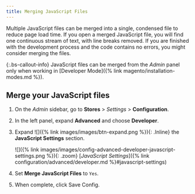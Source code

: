 ```yaml
---
title: Merging JavaScript Files
---
```


Multiple JavaScript files can be merged into a single, condensed file to reduce page load time. If you open a merged JavaScript file, you will find one continuous stream of text, with line breaks removed. If you are finished with the development process and the code contains no errors, you might consider merging the files.

{:.bs-callout-info}
JavaScript files can be merged from the _Admin_ panel only when working in [Developer Mode]({% link magento/installation-modes.md %}).

## Merge your JavaScript files

1. On the _Admin_ sidebar, go to **Stores** > _Settings_ > **Configuration**.

1. In the left panel, expand **Advanced** and choose **Developer**.

1. Expand ![]({% link images/images/btn-expand.png %}){: .Inline} the **JavaScript Settings** section.

   ![]({% link images/images/config-advanced-developer-javascript-settings.png %}){: .zoom}
   [*JavaScript Settings*]({% link configuration/advanced/developer.md %}#javascript-settings)

1. Set **Merge JavaScript Files** to `Yes`.

1. When complete, click <span class="btn">Save Config</span>.
